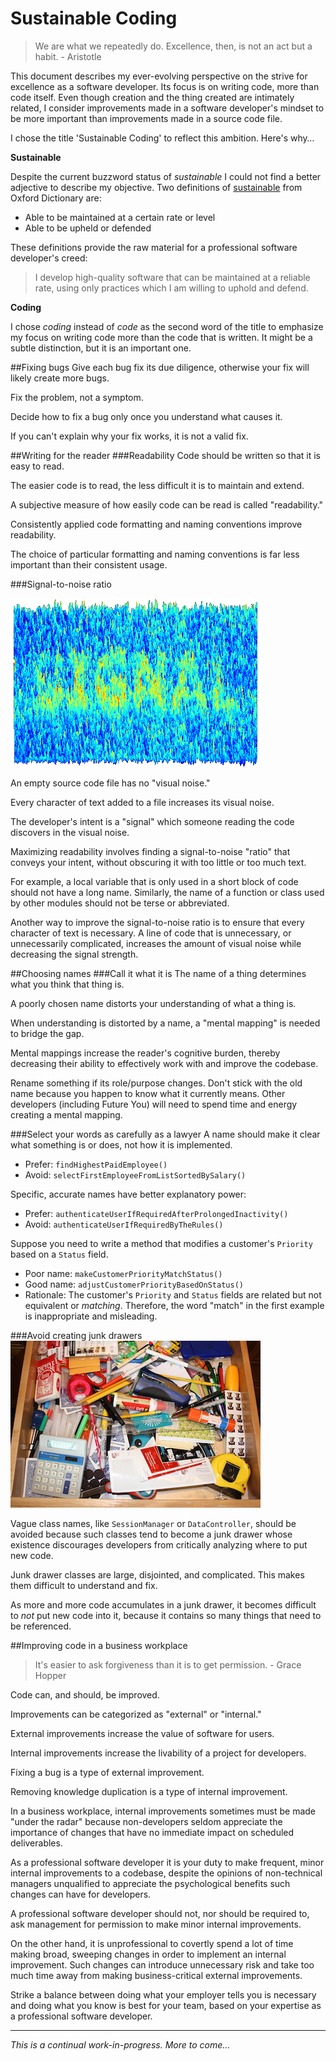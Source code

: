 # Sustainable Coding

> We are what we repeatedly do. Excellence, then, is not an act but a habit. - Aristotle

This document describes my ever-evolving perspective on the strive for excellence as a software developer. Its focus is on writing code, more than code itself. Even though creation and the thing created are intimately related, I consider improvements made in a software developer's mindset to be more important than improvements made in a source code file.

I chose the title 'Sustainable Coding' to reflect this ambition. Here's why…

**Sustainable**

Despite the current buzzword status of *sustainable* I could not find a better adjective to describe my objective. Two definitions of [sustainable](http://www.oxforddictionaries.com/us/definition/american_english/sustainable) from Oxford Dictionary are:
- Able to be maintained at a certain rate or level
- Able to be upheld or defended

These definitions provide the raw material for a professional software developer's creed: 

> I develop high-quality software that can be maintained at a reliable rate, using only practices which I am willing to uphold and defend.

**Coding**

I chose *coding* instead of *code* as the second word of the title to emphasize my focus on writing code more than the code that is written. It might be a subtle distinction, but it is an important one.

##Fixing bugs
Give each bug fix its due diligence, otherwise your fix will likely create more bugs.

Fix the problem, not a symptom.

Decide how to fix a bug only once you understand what causes it.

If you can't explain why your fix works, it is not a valid fix.

##Writing for the reader
###Readability
Code should be written so that it is easy to read.

The easier code is to read, the less difficult it is to maintain and extend.

A subjective measure of how easily code can be read is called "readability."

Consistently applied code formatting and naming conventions improve readability.

The choice of particular formatting and naming conventions is far less important than their consistent usage.

###Signal-to-noise ratio

![Signal in the noise](/images/signal-to-noise.png)

An empty source code file has no "visual noise."

Every character of text added to a file increases its visual noise.

The developer's intent is a "signal" which someone reading the code discovers in the visual noise.

Maximizing readability involves finding a signal-to-noise "ratio" that conveys your intent, without obscuring it with too little or too much text.

For example, a local variable that is only used in a short block of code should not have a long name. Similarly, the name of a function or class used by other modules should not be terse or abbreviated.

Another way to improve the signal-to-noise ratio is to ensure that every character of text is necessary. A line of code that is unnecessary, or unnecessarily complicated, increases the amount of visual noise while decreasing the signal strength.

##Choosing names
###Call it what it is
The name of a thing determines what you think that thing is. 

A poorly chosen name distorts your understanding of what a thing is.

When understanding is distorted by a name, a "mental mapping" is needed to bridge the gap.

Mental mappings increase the reader's cognitive burden, thereby decreasing their ability to effectively work with and improve the codebase.

Rename something if its role/purpose changes. Don't stick with the old name because you happen to know what it currently means. Other developers (including Future You) will need to spend time and energy creating a mental mapping.

###Select your words as carefully as a lawyer
A name should make it clear what something is or does, not how it is implemented.
- Prefer: `findHighestPaidEmployee()`
- Avoid: `selectFirstEmployeeFromListSortedBySalary()`

Specific, accurate names have better explanatory power:
- Prefer: `authenticateUserIfRequiredAfterProlongedInactivity()`
- Avoid: `authenticateUserIfRequiredByTheRules()`

Suppose you need to write a method that modifies a customer's `Priority` based on a `Status` field. 
- Poor name: `makeCustomerPriorityMatchStatus()` 
- Good name: `adjustCustomerPriorityBasedOnStatus()` 
- Rationale: The customer's `Priority` and `Status` fields are related but not equivalent or *matching*. Therefore, the word "match" in the first example is inappropriate and misleading.

###Avoid creating junk drawers
![Junk drawer](images/junk-drawer.png)

Vague class names, like `SessionManager` or `DataController`, should be avoided because such classes tend to become a junk drawer whose existence discourages developers from critically analyzing where to put new code. 

Junk drawer classes are large, disjointed, and complicated. This makes them difficult to understand and fix.

As more and more code accumulates in a junk drawer, it becomes difficult to *not* put new code into it, because it contains so many things that need to be referenced.

##Improving code in a business workplace
> It's easier to ask forgiveness than it is to get permission. - Grace Hopper

Code can, and should, be improved.

Improvements can be categorized as "external" or "internal."

External improvements increase the value of software for users.

Internal improvements increase the livability of a project for developers.

Fixing a bug is a type of external improvement.

Removing knowledge duplication is a type of internal improvement.

In a business workplace, internal improvements sometimes must be made "under the radar" because non-developers seldom appreciate the importance of changes that have no immediate impact on scheduled deliverables. 

As a professional software developer it is your duty to make frequent, minor internal improvements to a codebase, despite the opinions of non-technical managers unqualified to appreciate the psychological benefits such changes can have for developers. 

A professional software developer should not, nor should be required to, ask management for permission to make minor internal improvements. 

On the other hand, it is unprofessional to covertly spend a lot of time making broad, sweeping changes in order to implement an internal improvement. Such changes can introduce unnecessary risk and take too much time away from making business-critical external improvements.

Strike a balance between doing what your employer tells you is necessary and doing what you know is best for your team, based on your expertise as a professional software developer.

---

*This is a continual work-in-progress. More to come…*
